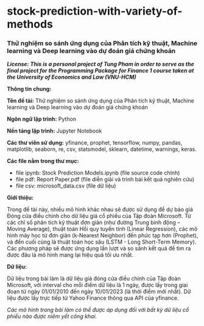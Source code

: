 # stock-prediction-with-variety-of-methods
### Thử nghiệm so sánh ứng dụng của Phân tích kỹ thuật, Machine learning và Deep learning vào dự đoán giá chứng khoán

**_License: This is a personal project of Tung Pham in order to serve as the final project for the Programming Package for Finance 1 course taken at the University of Economics and Law (VNU-HCM)_** 

**Thông tin chung:**

**Tên đề tài:** Thử nghiệm so sánh ứng dụng của Phân tích kỹ thuật, Machine learning và Deep learning vào dự đoán giá chứng khoán

**Ngôn ngữ lập trình:** Python

**Nền tảng lập trình:** Jupyter Notebook

**Các thư viên sử dụng:** yfinance, prophet, tensorflow, numpy, pandas, matplotlib, seaborn, re, csv, statsmodel, sklearn, datetime, warnings, keras.

**Các file nằm trong thư mục:**
+ file ipynb: Stock Prediction Models.ipynb (file source code chính)
+ file pdf: Report Paper.pdf (file diễn giải và trình bài kết quả nghiên cứu)
+ file csv: microsoft_data.csv (file dữ liệu)

**Giới thiệu:**

Trong đề tài này, nhiều mô hình khác nhau sẽ được sử dụng để dự báo giá Đóng cửa điều chỉnh cho dữ liệu giá cổ phiếu của Tập đoàn Microsoft. Từ các chỉ số phân tích kỹ thuật đơn giản
(như đường Trung bình động – Moving Average), thuật toán Hồi quy tuyến tính (Linear Regression), các mô hình máy học từ đơn giản (k-Nearest Neighbor) đến phức tạp hơn (Prophet),
và đến cuối cùng là thuật toán học sâu (LSTM - Long Short-Term Memory). Các phương pháp sẽ được ứng dụng lần lượt và so sánh kết quả để tìm ra được đâu là mô hình mang lại hiệu quả
tối ưu nhất.

**Dữ liệu:**

Dữ liệu trong bài làm là dữ liệu giá đóng cửa điều chỉnh của Tập đoàn Microsoft, với interval cho mỗi điểm dữ liệu là 1 ngày, được lấy trong giai đoạn từ ngày 01/01/2010 đến ngày 10/01/2023 (là thời điểm mới nhất). Dữ liệu được lấy trực tiếp từ Yahoo Finance thông qua API của yfinance.

*Các mô hình trong bài làm có thể được áp dụng đối với bất kỳ dữ liệu cổ phiếu nào được niêm yết công khai.*
